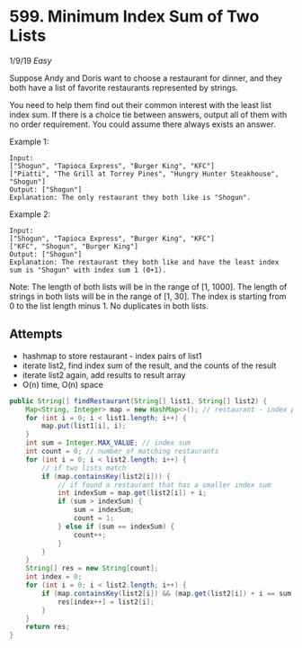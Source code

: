 # 599.  Minimum Index Sum of Two Lists
1/9/19
*Easy*

Suppose Andy and Doris want to choose a restaurant for dinner, and they both have a list of favorite restaurants represented by strings.

You need to help them find out their common interest with the least list index sum. If there is a choice tie between answers, output all of them with no order requirement. You could assume there always exists an answer.

Example 1:
```
Input:
["Shogun", "Tapioca Express", "Burger King", "KFC"]
["Piatti", "The Grill at Torrey Pines", "Hungry Hunter Steakhouse", "Shogun"]
Output: ["Shogun"]
Explanation: The only restaurant they both like is "Shogun".
```
Example 2:
```
Input:
["Shogun", "Tapioca Express", "Burger King", "KFC"]
["KFC", "Shogun", "Burger King"]
Output: ["Shogun"]
Explanation: The restaurant they both like and have the least index sum is "Shogun" with index sum 1 (0+1).
```
Note:
The length of both lists will be in the range of [1, 1000].
The length of strings in both lists will be in the range of [1, 30].
The index is starting from 0 to the list length minus 1.
No duplicates in both lists.

## Attempts
- hashmap to store restaurant - index pairs of list1
- iterate list2, find index sum of the result, and the counts of the result
- iterate list2 again, add results to result array
- O(n) time, O(n) space

```Java
public String[] findRestaurant(String[] list1, String[] list2) {
    Map<String, Integer> map = new HashMap<>(); // restaurant - index pairs of list1
    for (int i = 0; i < list1.length; i++) {
        map.put(list1[i], i);
    }
    int sum = Integer.MAX_VALUE; // index sum
    int count = 0; // number of matching restaurants
    for (int i = 0; i < list2.length; i++) {
        // if two lists match
        if (map.containsKey(list2[i])) {
            // if found a restaurant that has a smaller index sum
            int indexSum = map.get(list2[i]) + i;
            if (sum > indexSum) {
                sum = indexSum;
                count = 1;
            } else if (sum == indexSum) {
                count++;
            }
        }
    }
    String[] res = new String[count];
    int index = 0;
    for (int i = 0; i < list2.length; i++) {
        if (map.containsKey(list2[i]) && (map.get(list2[i]) + i == sum)) {
            res[index++] = list2[i];
        }
    }
    return res;
}
```
